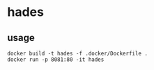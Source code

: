 # hades

## usage
```shell script
docker build -t hades -f .docker/Dockerfile .
docker run -p 8081:80 -it hades
```
